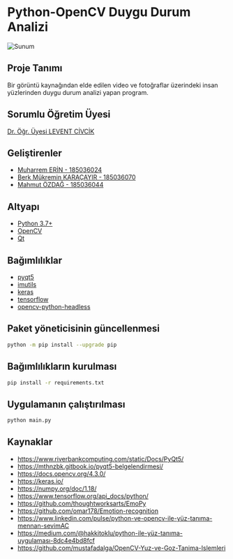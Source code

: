 # Python-OpenCV Duygu Durum Analizi

![Sunum](https://i.ibb.co/sWXqWQb/splash.png)

## Proje Tanımı
Bir görüntü kaynağından elde edilen video ve fotoğraflar üzerindeki insan yüzlerinden duygu durum analizi yapan program.

## Sorumlu Öğretim Üyesi
[Dr. Öğr. Üyesi LEVENT CİVCİK](http://ktun.edu.tr/PersonelBilgi/Index/NDk0OTUxMjI4MDQ=)

## Geliştirenler
- [Muharrem ERİN - 185036024](https://github.com/mewebstudio)
- [Berk Mükremin KARAÇAYIR - 185036070](https://github.com/berkmkaracayir)
- [Mahmut ÖZDAĞ - 185036044](https://github.com/Ozdg)

## Altyapı
- [Python 3.7+](https://www.python.org/)
- [OpenCV](https://www.opencv.org/)
- [Qt](https://www.qt.io/)

## Bağımlılıklar
- [pyqt5](https://pypi.org/project/PyQt5/)
- [imutils](https://pypi.org/project/imutils/)
- [keras](https://pypi.org/project/Keras/)
- [tensorflow](https://pypi.org/project/tensorflow/)
- [opencv-python-headless](https://pypi.org/project/opencv-python-headless/)

## Paket yöneticisinin güncellenmesi
```bash
python -m pip install --upgrade pip
```

## Bağımlılıkların kurulması
```bash
pip install -r requirements.txt
```

## Uygulamanın çalıştırılması
````bash
python main.py
````

## Kaynaklar
- https://www.riverbankcomputing.com/static/Docs/PyQt5/
- https://mthnzbk.gitbook.io/pyqt5-belgelendirmesi/
- https://docs.opencv.org/4.3.0/
- https://keras.io/
- https://numpy.org/doc/1.18/
- https://www.tensorflow.org/api_docs/python/
- https://github.com/thoughtworksarts/EmoPy
- https://github.com/omar178/Emotion-recognition
- https://www.linkedin.com/pulse/python-ve-opencv-ile-yüz-tanıma-mennan-sevi̇mAC
- https://medium.com/@hakkitoklu/python-ile-yüz-tanıma-uygulaması-8dc4e4bd8fcf
- https://github.com/mustafadalga/OpenCV-Yuz-ve-Goz-Tanima-Islemleri
